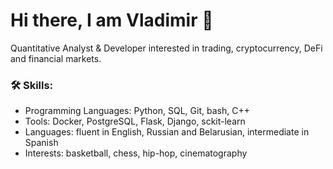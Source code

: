 # Hi there, I am Vladimir 👋
Quantitative Analyst & Developer interested in trading, cryptocurrency, DeFi and financial markets.



### 🛠️ Skills:

- Programming Languages: Python, SQL, Git, bash, C++ 
- Tools:  Docker, PostgreSQL, Flask, Django, sckit-learn
- Languages: fluent in English, Russian and Belarusian, intermediate in Spanish
- Interests: basketball, chess, hip-hop, cinematography

<!--If you want to know more details about me, please check out my [resume](https://drive.google.com/file/d/1ErDNlSGSK4tl8gVLqgiiPoKibEfgL3rg/view?usp=sharing) -->
